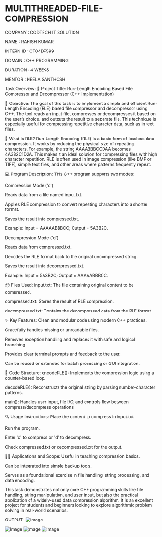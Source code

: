 #  MULTITHREADED-FILE-COMPRESSION

COMPANY : CODTECH IT SOLUTION

NAME : RAHISH KUMAR

INTERN ID : CT04DF599

DOMAIN :  C++ PROGRAMMING

DURATION : 4 WEEKS

MENTOR : NEELA SANTHOSH

Task Overview:
🔧 Project Title:
Run-Length Encoding Based File Compressor and Decompressor (C++ Implementation)

📄 Objective:
The goal of this task is to implement a simple and efficient Run-Length Encoding (RLE) based file compressor and decompressor using C++. The tool reads an input file, compresses or decompresses it based on the user’s choice, and outputs the result to a separate file. This technique is especially useful for compressing repetitive character data, such as in text files.

🧠 What is RLE?
Run-Length Encoding (RLE) is a basic form of lossless data compression. It works by reducing the physical size of repeating characters. For example, the string AAAABBBCCDAA becomes 4A3B2C1D2A. This makes it an ideal solution for compressing files with high character repetition. RLE is often used in image compression (like BMP or TIFF), simple text files, and other areas where patterns frequently repeat.

💻 Program Description:
This C++ program supports two modes:

Compression Mode ('c')

Reads data from a file named input.txt.

Applies RLE compression to convert repeating characters into a shorter format.

Saves the result into compressed.txt.

Example: Input = AAAAABBBCC; Output = 5A3B2C.

Decompression Mode ('d')

Reads data from compressed.txt.

Decodes the RLE format back to the original uncompressed string.

Saves the result into decompressed.txt.

Example: Input = 5A3B2C; Output = AAAAABBBCC.

📦 Files Used:
input.txt: The file containing original content to be compressed.

compressed.txt: Stores the result of RLE compression.

decompressed.txt: Contains the decompressed data from the RLE format.

✨ Key Features:
Clean and modular code using modern C++ practices.

Gracefully handles missing or unreadable files.

Removes exception handling and replaces it with safe and logical branching.

Provides clear terminal prompts and feedback to the user.

Can be reused or extended for batch processing or GUI integration.

🧱 Code Structure:
encodeRLE(): Implements the compression logic using a counter-based loop.

decodeRLE(): Reconstructs the original string by parsing number-character patterns.

main(): Handles user input, file I/O, and controls flow between compress/decompress operations.

🔍 Usage Instructions:
Place the content to compress in input.txt.

Run the program.

Enter 'c' to compress or 'd' to decompress.

Check compressed.txt or decompressed.txt for the output.

🧑‍💻 Applications and Scope:
Useful in teaching compression basics.

Can be integrated into simple backup tools.

Serves as a foundational exercise in file handling, string processing, and data encoding.

This task demonstrates not only core C++ programming skills like file handling, string manipulation, and user input, but also the practical application of a widely-used data compression algorithm. It is an excellent project for students and beginners looking to explore algorithmic problem solving in real-world scenarios.


OUTPUT-
![Image](https://github.com/user-attachments/assets/7355bf67-536d-4ba9-b8ec-64156c36a446)

![Image](https://github.com/user-attachments/assets/6d11f86c-6b9c-412d-9fdf-78e518649dbf)
![Image](https://github.com/user-attachments/assets/22d422f3-c1f1-4af5-b48a-00dd08dbd6b5)
![Image](https://github.com/user-attachments/assets/6024c7f7-5d40-4377-a2c8-e6d249496496)
